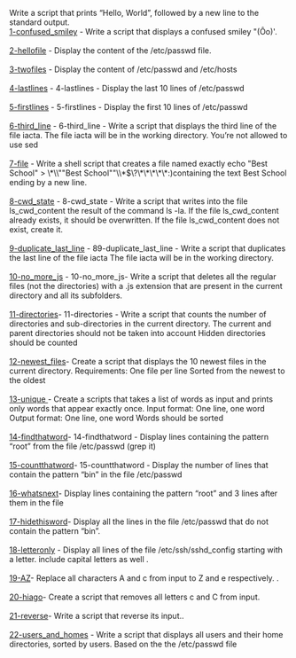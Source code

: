 Write a script that prints “Hello, World”, followed by a new line to the standard output. <br/>
[1-confused_smiley](1-confused_smiley) - Write a script that displays a confused smiley "(Ôo)'.<br/><br/>
[2-hellofile](2-hellofile) - Display the content of the /etc/passwd file.</br><br/>
[3-twofiles](3-twofiles)  - Display the content of /etc/passwd and /etc/hosts </br> </br>
[4-lastlines](4-lastlines) - 4-lastlines - Display the last 10 lines of /etc/passwd</br> </br>
[5-firstlines](5-firstlines) - 5-firstlines - Display the first 10 lines of /etc/passwd</br> </br>
[6-third_line](6-third_line) - 6-third_line - Write a script that displays the third line of the file iacta. The file iacta will be in the working directory. You’re not allowed to use sed</br> </br>
[7-file](7-file) - Write a shell script that creates a file named exactly echo "Best School" > \\\*\\\\""Best School"\"\\\\\*\$\\\?\\\*\\\*\\\*\\\*\\\*\:\)containing the text Best School ending by a new line.</br> </br>
[8-cwd_state](8-cwd_state) - 8-cwd_state - Write a script that writes into the file ls_cwd_content the result of the command ls -la. If the file ls_cwd_content already exists, it should be overwritten. If the file ls_cwd_content does not exist, create it.</br> </br>
[9-duplicate_last_line](9-duplicate_last_line) - 89-duplicate_last_line - Write a script that duplicates the last line of the file iacta The file iacta will be in the working directory.</br> </br>
[10-no_more_js](10-no_more_js) - 10-no_more_js- Write a script that deletes all the regular files (not the directories) with a .js extension that are present in the current directory and all its subfolders.</br> </br>
[11-directories](11-directories)- 11-directories - Write a script that counts the number of directories and sub-directories in the current directory. The current and parent directories should not be taken into account Hidden directories should be counted</br> </br>
[12-newest_files](12-newest_files)- Create a script that displays the 10 newest files in the current directory. Requirements: One file per line Sorted from the newest to the oldest</br> </br>
[13-unique ](13-unique)- Create a scripts that takes a list of words as input and prints only words that appear exactly once. Input format: One line, one word Output format: One line, one word Words should be sorted</br> </br>
[14-findthatword](14-findthatword)- 14-findthatword - Display lines containing the pattern “root” from the file /etc/passwd (grep it)</br> </br>
[15-countthatword](15-countthatword)- 15-countthatword - Display the number of lines that contain the pattern “bin” in the file /etc/passwd</br> </br>
[16-whatsnext](16-whatsnext)- Display lines containing the pattern “root” and 3 lines after them in the file</br> </br>
[17-hidethisword](17-hidethisword)- Display all the lines in the file /etc/passwd that do not contain the pattern “bin”.</br> </br>
[18-letteronly](18-letteronly) - Display all lines of the file /etc/ssh/sshd_config starting with a letter. include capital letters as well .</br> </br>
[19-AZ](19-AZ)- Replace all characters A and c from input to Z and e respectively. .</br> </br>
[20-hiago](20-hiago)- Create a script that removes all letters c and C from input.</br> </br>
[21-reverse](21-reverse)- Write a script that reverse its input..</br> </br>
[22-users_and_homes](22-users_and_homes) - Write a script that displays all users and their home directories, sorted by users. Based on the the /etc/passwd file</br> </br>

